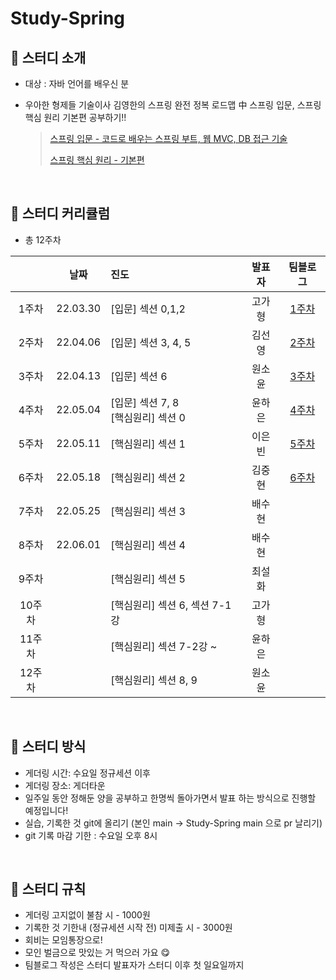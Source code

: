 # Study-Spring
## 🌱 스터디 소개

- 대상 : 자바 언어를 배우신 분
- 우아한 형제들 기술이사 김영한의 스프링 완전 정복 로드맵 中 스프링 입문, 스프링 핵심 원리 기본편 공부하기!!

  > [스프링 입문 - 코드로 배우는 스프링 부트, 웹 MVC, DB 접근 기술](https://www.inflearn.com/course/%EC%8A%A4%ED%94%84%EB%A7%81-%EC%9E%85%EB%AC%B8-%EC%8A%A4%ED%94%84%EB%A7%81%EB%B6%80%ED%8A%B8) 
  > 
  > [스프링 핵심 원리 - 기본편](https://www.inflearn.com/course/%EC%8A%A4%ED%94%84%EB%A7%81-%ED%95%B5%EC%8B%AC-%EC%9B%90%EB%A6%AC-%EA%B8%B0%EB%B3%B8%ED%8E%B8) 

<br>

## 🌱 스터디 커리큘럼

- 총 12주차

|  | 날짜 | 진도 | 발표자 |팀블로그|
| :---: | :---: | :--- | :---: | :---: |
| 1주차 | 22.03.30 | [입문] 섹션 0,1,2 | 고가형 |[1주차](https://gdscewha.tistory.com/entry/1%EC%A3%BC%EC%B0%A8-%ED%94%84%EB%A1%9C%EC%A0%9D%ED%8A%B8-%ED%99%98%EA%B2%BD-%EC%84%A4%EC%A0%95-%EC%8A%A4%ED%94%84%EB%A7%81-%EC%9B%B9-%EA%B0%9C%EB%B0%9C-%EA%B8%B0%EC%B4%88?category=1006796)
| 2주차 | 22.04.06 | [입문] 섹션 3, 4, 5 | 김선영 |[2주차](https://gdscewha.tistory.com/entry/2%EC%A3%BC%EC%B0%A8-%ED%9A%8C%EC%9B%90-%EA%B4%80%EB%A6%AC-%EC%98%88%EC%A0%9C-%EC%8A%A4%ED%94%84%EB%A7%81-%EB%B9%88%EA%B3%BC-%EC%9D%98%EC%A1%B4%EA%B4%80%EA%B3%84?category=1006796)
| 3주차 | 22.04.13  | [입문] 섹션 6 | 원소윤 |[3주차](https://gdscewha.tistory.com/entry/3%EC%A3%BC%EC%B0%A8-%EC%8A%A4%ED%94%84%EB%A7%81-DB-%EC%A0%91%EA%B7%BC-%EA%B8%B0%EC%88%A0?category=1006796)
| 4주차 | 22.05.04 | [입문] 섹션 7, 8 <br>[핵심원리] 섹션 0 | 윤하은 |[4주차](https://gdscewha.tistory.com/entry/4%EC%A3%BC%EC%B0%A8-AOP?category=1006796)
| 5주차 | 22.05.11 | [핵심원리] 섹션 1 | 이은빈 |[5주차](https://gdscewha.tistory.com/entry/5%EC%A3%BC%EC%B0%A8-%EA%B0%9D%EC%B2%B4-%EC%A7%80%ED%96%A5-%EC%84%A4%EA%B3%84%EC%99%80-%EC%8A%A4%ED%94%84%EB%A7%81)|
| 6주차 | 22.05.18 | [핵심원리] 섹션 2 | 김중현 | [6주차](https://gdscewha.tistory.com/entry/6%EC%A3%BC%EC%B0%A8-%EC%8A%A4%ED%94%84%EB%A7%81-%ED%95%B5%EC%8B%AC-%EC%9B%90%EB%A6%AC-%EC%9D%B4%ED%95%B41-%EC%98%88%EC%A0%9C-%EB%A7%8C%EB%93%A4%EA%B8%B0?category=1006796)
| 7주차 | 22.05.25 | [핵심원리] 섹션 3 | 배수현 |
| 8주차 | 22.06.01 | [핵심원리] 섹션 4 | 배수현 |
| 9주차 |  | [핵심원리] 섹션 5 | 최설화 |
| 10주차 |  | [핵심원리] 섹션 6, 섹션 7-1강 | 고가형 |
| 11주차 |  | [핵심원리] 섹션 7-2강 ~  | 윤하은 |
| 12주차 |  | [핵심원리] 섹션 8, 9 | 원소윤 |

<br>

## 🌱 스터디 방식

- 게더링 시간:  수요일 정규세션 이후
- 게더링 장소: 게더타운
- 일주일 동안 정해둔 양을 공부하고 한명씩 돌아가면서 발표 하는 방식으로 진행할 예정입니다!
- 실습, 기록한 것 git에 올리기 (본인 main -> Study-Spring main 으로 pr 날리기)
- git 기록 마감 기한 : 수요일 오후 8시

<br>

## 🌱 스터디 규칙

- 게더링 고지없이 불참 시 - 1000원
- 기록한 것 기한내 (정규세션 시작 전) 미제출 시 - 3000원
- 회비는 모임통장으로!
- 모인 벌금으로 맛있는 거 먹으러 가요 😋
- 팀블로그 작성은 스터디 발표자가 스터디 이후 첫 일요일까지
